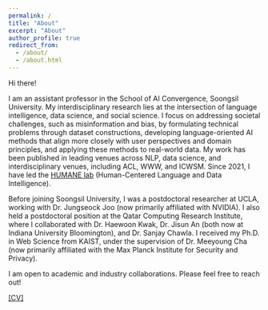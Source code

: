 ```yaml
---
permalink: /
title: "About"
excerpt: "About"
author_profile: true
redirect_from:
  - /about/
  - /about.html
---
```


Hi there!

I am an assistant professor in the School of AI Convergence, Soongsil University. My interdisciplinary research lies at the intersection of language intelligence, data science, and social science. I focus on addressing societal challenges, such as misinformation and bias, by formulating technical problems through dataset constructions, developing language-oriented AI methods that align more closely with user perspectives and domain principles, and applying these methods to real-world data. My work has been published in leading venues across NLP, data science, and interdisciplinary venues, including ACL, WWW, and ICWSM. Since 2021, I have led the [HUMANE lab](https://ssu-humane.github.io) (Human-Centered Language and Data Intelligence).

Before joining Soongsil University, I was a postdoctoral researcher at UCLA, working with Dr. Jungseock Joo (now primarily affiliated with NVIDIA). I also held a postdoctoral position at the Qatar Computing Research Institute, where I collaborated with Dr. Haewoon Kwak, Dr. Jisun An (both now at Indiana University Bloomington), and Dr. Sanjay Chawla. I received my Ph.D. in Web Science from KAIST, under the supervision of Dr. Meeyoung Cha (now primarily affiliated with the Max Planck Institute for Security and Privacy).

I am open to academic and industry collaborations. Please feel free to reach out!

[\[CV\]](/files/Kunwoo_CV.pdf)


<!--- 
# News

{% for post in site.news reversed %}
  {% include archive-single-news.html %}
{% endfor %}
-->
